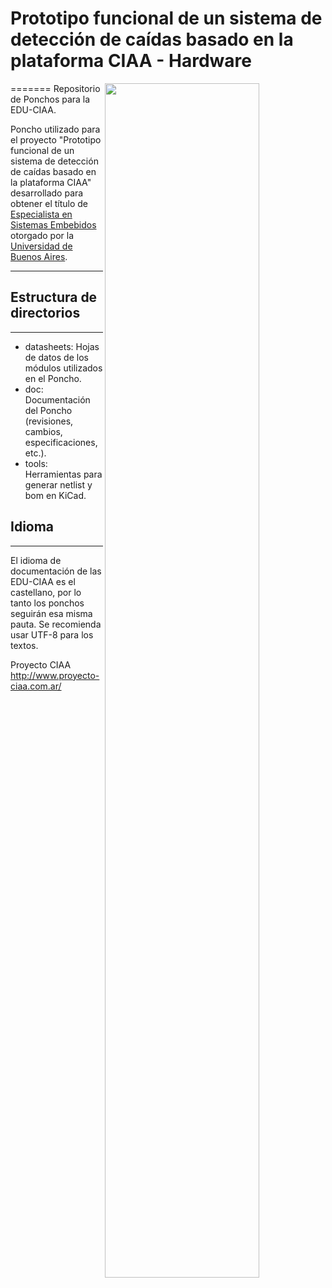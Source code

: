 # Prototipo funcional de un sistema de detección de caídas basado en la plataforma CIAA - Hardware
=======
<img src="doc/logo_ponchos_hd.png" style="width:70%" align="right">
Repositorio de Ponchos para la EDU-CIAA.

Poncho utilizado para el proyecto "Prototipo funcional de un sistema de detección de caídas basado en la plataforma CIAA" desarrollado para obtener el título de [Especialista en Sistemas Embebidos](http://laboratorios.fi.uba.ar/lse/especializacion.html) otorgado por la [Universidad de Buenos Aires](http://www.fi.uba.ar/).

---

## Estructura de directorios
-------------------------

* datasheets: Hojas de datos de los módulos utilizados en el Poncho.
* doc: Documentación del Poncho (revisiones, cambios, especificaciones, etc.).
* tools: Herramientas para generar netlist y bom en KiCad.

## Idioma
-------------------------

El idioma de documentación de las EDU-CIAA es el castellano, por lo tanto los 
ponchos seguirán esa misma pauta. Se recomienda usar UTF-8 para los textos.

Proyecto CIAA http://www.proyecto-ciaa.com.ar/
